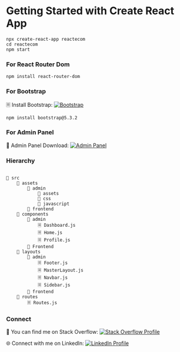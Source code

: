 # Getting Started with Create React App

```
npx create-react-app reactecom
cd reactecom
npm start
```
### For React Router Dom

```npm install react-router-dom```


### For Bootstrap

🗏 Install Bootstrap: [![Bootstrap](https://img.shields.io/badge/Install-Bootstrap-blueviolet)](https://getbootstrap.com/)

```npm install bootstrap@5.3.2```


### For Admin Panel 

📁 Admin Panel Download: [![Admin Panel](https://img.shields.io/badge/Download-Admin%20Panel-green)](https://startbootstrap.com/template/sb-admin)

### Hierarchy
```

📂 src
    📂 assets
        📂 admin
            📁 assets
            📁 css
            📁 javascript
        📂 frontend
    📂 components
        📂 admin
            🗏 Dashboard.js
            🗏 Home.js
            🗏 Profile.js
        📂 Frontend
    📂 layouts
        📂 admin
            🗏 Footer.js
            🗏 MasterLayout.js
            🗏 Navbar.js
            🗏 Sidebar.js
        📂 frontend
    📂 routes
        🗏 Routes.js

```


### Connect

🔗 You can find me on Stack Overflow: [![Stack Overflow Profile](https://img.shields.io/badge/Stack%20Overflow-Profile-orange)](https://stackoverflow.com/users/10623148/muhammad-umair)

🌐 Connect with me on LinkedIn: [![LinkedIn Profile](https://img.shields.io/badge/LinkedIn-Profile-blue)](https://www.linkedin.com/in/muhammad-umair-fullstack/)

